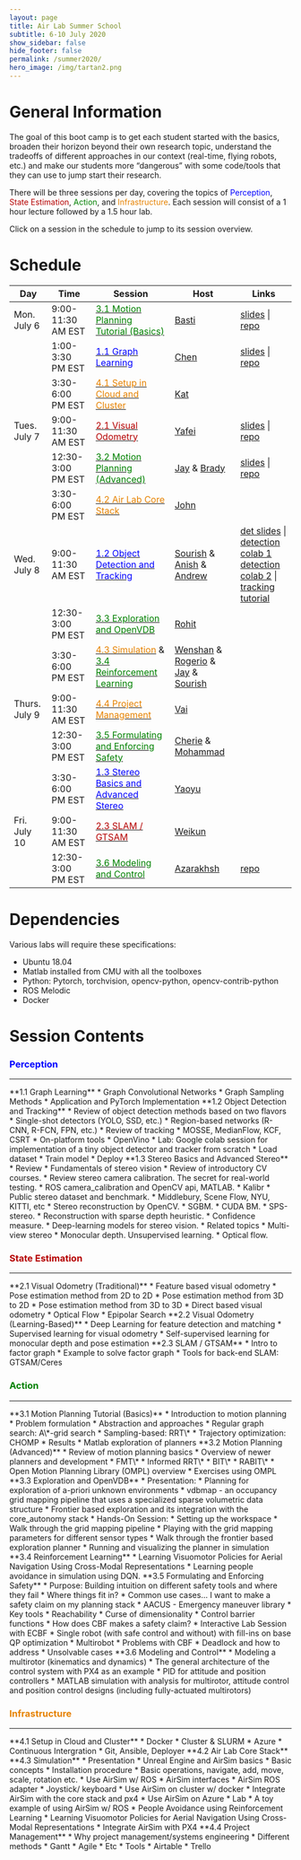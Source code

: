 ```yaml
---
layout: page
title: Air Lab Summer School
subtitle: 6-10 July 2020
show_sidebar: false
hide_footer: false
permalink: /summer2020/
hero_image: /img/tartan2.png
---
```


# General Information
The goal of this boot camp is to get each student started with the basics, broaden their horizon beyond their own research topic, understand the tradeoffs of different approaches in our context (real-time, flying robots, etc.) and make our students more “dangerous” with some code/tools that they can use to jump start their research.

There will be three sessions per day, covering the topics of <span style="color:blue">Perception</span>, <span style="color:#b50000">State Estimation</span>, <span style="color:green">Action</span>, and <span style="color:#e68200">Infrastructure</span>. Each session will consist of a 1 hour lecture followed by a 1.5 hour lab.

Click on a session in the schedule to jump to its session overview.

<!-- Test YouTube Streaming and add instructions for how streaming will work-->

<!-- Need to add slides and video links later -->
<!-- Make sure to save presentation video -->
# Schedule

|Day  |Time   | Session |Host   |Links   |
|---|---|---|---|---|
|Mon. July 6  | 9:00-11:30 AM EST| <a href="#3.1"><span style="color:green">3.1 Motion Planning Tutorial (Basics)</span></a>             | [Basti](/team/sebastian/)  | [slides](https://bitbucket.org/castacks/matlab_planning_toolbox/raw/92f2e209e271db058a3453e45fda2cf134fef536/doc/lecture-slides.pdf) \| [repo](https://bitbucket.org/castacks/matlab_planning_toolbox/src/master/)    |
|     | 1:00-3:30 PM EST| <a href="#1.1"><span style="color:blue">1.1 Graph Learning</span></a>                             | [Chen](/team/chen/)        | [slides](https://entuedu-my.sharepoint.com/:p:/g/personal/cwang017_e_ntu_edu_sg/EZP7dVKiaztAlZNiQwfako4BjRpVCUaRrBJpXIuUX2gZ7Q?e=xi9NaA) \| [repo](https://classroom.github.com/a/h3ktCkJ5)    |
|     | 3:30-6:00 PM EST | <a href="#4.1"><span style="color:#e68200">4.1 Setup in Cloud and Cluster</span>                 | [Kat](/team/katarinac/)  |     |
|Tues. July 7| 9:00-11:30 AM EST| <a href="#2.1"><span style="color:#b50000">2.1 Visual Odometry </span></a>                    | [Yafei](/team/yafeih/)  |   [slides](https://bitbucket.org/castacks/visual_odometry_tutorial/src/master/slides/)  \| [repo](https://bitbucket.org/castacks/visual_odometry_tutorial/src/master/)
|     | 12:30-3:00 PM EST| <a href="#3.2"><span style="color:green">3.2 Motion Planning (Advanced)</span></a>  | [Jay](/team/jay/) & [Brady](/team/bradym/) |    [slides](https://bitbucket.org/castacks/core_planning_tutorial/raw/c8da578242cf8313aafbb986e5f265a9823ad6c1/doc/planning_presentation.pdf) \| [repo](https://bitbucket.org/castacks/core_planning_tutorial/src/master/) |
|     | 3:30-6:00 PM EST | <a href="#4.2"><span style="color:#e68200">4.2 Air Lab Core Stack</span></a>                                  | [John](/team/johnk/)  |     |
|Wed. July 8  | 9:00-11:30 AM EST| <a href="#1.2"><span style="color:blue">1.2 Object Detection and Tracking</span></a>              | [Sourish](/team/sourish/) & [Anish](/team/anishb/) & [Andrew](/team/andrews/)|  [det slides](https://www.icloud.com/keynote/0Xvw5vU-4onTdsls9KCF3hJYA#Object_Detection_-_Airlab_Tutorial_Week) \| [detection colab 1](https://colab.research.google.com/github/tensorflow/hub/blob/master/examples/colab/object_detection.ipynb) <br> [detection colab 2](https://colab.research.google.com/drive/1aJ5t-54OTUL25NhQpuDEiEA2oh5U8n65?usp=sharing) \| [tracking tutorial](https://bitbucket.org/castacks/tracker_tutorial_ws/src/master/)   |
|     | 12:30-3:00 PM EST| <a href="#3.3"><span style="color:green">3.3 Exploration and OpenVDB</span></a>         | [Rohit](/team/rohitg/)  |     |
|     | 3:30-6:00 PM EST | <a href="#4.3"><span style="color:#e68200">4.3 Simulation</span></a> & <a href="#3.4"><span style="color:green">3.4 Reinforcement Learning</span></a>    | [Wenshan](/team/wenshan/) & [Rogerio](/team/rogeriob/) & [Jay](/team/jay/) & [Sourish](/team/sourish/)|     |
|Thurs. July 9| 9:00-11:30 AM EST| <a href="#1.2"><span style="color:#e68200">4.4 Project Management</span></a>          | [Vai](/team/vaibhavv/)  |     |
|     | 12:30-3:00 PM EST| <a href="#3.5"><span style="color:green">3.5 Formulating and Enforcing Safety</span></a>                  | [Cherie](/team/cherie/) & [Mohammad](/team/mohammadrezam/)   |     |
|     | 3:30-6:00 PM EST | <a href="#4.4"><span style="color:blue">1.3 Stereo Basics and Advanced Stereo</span></a>              |[Yaoyu](/team/yaoyuh/)  |     |
|Fri. July 10  | 9:00-11:30 AM EST| <a href="#2.3"><span style="color:#b50000">2.3 SLAM / GTSAM</span></a>                                | [Weikun](/team/weikun/)  |     |
|     | 12:30-3:00 PM EST| <a href="#3.6"><span style="color:green">3.6 Modeling and Control</span></a>                                     | [Azarakhsh](/team/azarakhsh/)  | [repo](https://bitbucket.org/castacks/multirotor_control_tutorial) |

# Dependencies
Various labs will require these specifications:
* Ubuntu 18.04
* Matlab installed from CMU with all the toolboxes
* Python: Pytorch, torchvision, opencv-python, opencv-contrib-python
* ROS Melodic
* Docker


# Session Contents


### <span style="color:blue">Perception</span>
---

<a id="1.1" />
**1.1 Graph Learning**
* Graph Convolutional Networks
* Graph Sampling Methods
* Application and PyTorch Implementation

<a id="1.2" />
**1.2 Object Detection and Tracking**
* Review of object detection methods based on two flavors
    * Single-shot detectors (YOLO, SSD, etc.)
    * Region-based networks (R-CNN, R-FCN, FPN, etc.)
* Review of tracking
    * MOSSE, MedianFlow, KCF, CSRT
* On-platform tools
    * OpenVino
* Lab: Google colab session for implementation of a tiny object detector and tracker from scratch
    * Load dataset
    * Train model
    * Deploy

<a id="1.3" />
**1.3 Stereo Basics and Advanced Stereo**
* Review
  * Fundamentals of stereo vision
  * Review of introductory CV courses.
* Review stereo camera calibration. The secret for real-world testing.
  * ROS camera_calibration and OpenCV api, MATLAB.
  * Kalibr
* Public stereo dataset and benchmark.
  * Middlebury, Scene Flow, NYU, KITTI, etc
* Stereo reconstruction by OpenCV.
  * SGBM.
  * CUDA BM.
* SPS-stereo.
* Reconstruction with sparse depth heuristic.
* Confidence measure.
* Deep-learning models for stereo vision.
* Related topics
  * Multi-view stereo
  * Monocular depth. Unsupervised learning.
  * Optical flow.


### <span style="color:#b50000">State Estimation</span>
---

<a id="2.1" />
**2.1 Visual Odometry (Traditional)**
* Feature based visual odometry
  * Pose estimation method from 2D to 2D
  * Pose estimation method from 3D to 2D
  * Pose estimation method from 3D to 3D
* Direct based visual odometry
  * Optical Flow
  * Epipolar Search


<a id="2.2" />
**2.2 Visual Odometry (Learning-Based)**
* Deep Learning for feature detection and matching
* Supervised learning for visual odometry
* Self-supervised learning for monocular depth and pose estimation


<a id="2.3" />
**2.3 SLAM / GTSAM**
* Intro to factor graph
* Example to solve factor graph
* Tools for back-end SLAM: GTSAM/Ceres


### <span style="color:green">Action</span>
---

<a id="3.1" />
**3.1 Motion Planning Tutorial (Basics)**
* Introduction to motion planning
* Problem formulation
* Abstraction and approaches
  * Regular graph search: A\*-grid search
  * Sampling-based: RRT\*
  * Trajectory optimization: CHOMP
* Results
* Matlab exploration of planners

<a id="3.2" />
**3.2 Motion Planning (Advanced)**
* Review of motion planning basics
* Overview of newer planners and development
  * FMT\*
  * Informed RRT\*
  * BIT\*
  * RABIT\*
* Open Motion Planning Library (OMPL) overview
* Exercises using OMPL


<a id="3.3" />
**3.3 Exploration and OpenVDB**
* Presentation:
  * Planning for exploration of a-priori unknown environments
  * vdbmap - an occupancy grid mapping pipeline that uses a specialized sparse volumetric data structure
  * Frontier based exploration and its integration with the core_autonomy stack
* Hands-On Session:
  * Setting up the workspace
  * Walk through the grid mapping pipeline
  * Playing with the grid mapping parameters for different sensor types
  * Walk through the frontier based exploration planner
  * Running and visualizing the planner in simulation


<a id="3.4" />
**3.4 Reinforcement Learning**
* Learning Visuomotor Policies for Aerial Navigation Using Cross-Modal Representations
* Learning people avoidance in simulation using DQN.


<a id="3.5" />
**3.5 Formulating and Enforcing Safety**
* Purpose: Building intuition on different safety tools and where they fail
* Where things fit in?
* Common use cases… I want to make a safety claim on my planning stack
  * AACUS - Emergency maneuver library
* Key tools
  * Reachability
  * Curse of dimensionality
* Control barrier functions
  * How does CBF makes a safety claim?
* Interactive Lab Session with ECBF
  * Single robot (with safe control and without) with fill-ins on base QP optimization
  * Multirobot
  * Problems with CBF
    * Deadlock and how to address
    * Unsolvable cases


<a id="3.6" />
**3.6 Modeling and Control**
* Modeling a multirotor (kinematics and dynamics)
* The general architecture of the control system with PX4 as an example
* PID for attitude and position controllers
* MATLAB simulation with analysis for multirotor, attitude control and position control designs (including fully-actuated multirotors)



### <span style="color:#e68200">Infrastructure</span>
---

<a id="4.1" />
**4.1 Setup in Cloud and Cluster**
* Docker
* Cluster & SLURM
* Azure
* Continuous Intergration
* Git, Ansible, Deployer



<a id="4.2" />
**4.2 Air Lab Core Stack**

<a id="4.3" />
**4.3 Simulation**
* Presentation
  * Unreal Engine and AirSim basics
    * Basic concepts
    * Installation procedure
    * Basic operations, navigate, add, move, scale, rotation etc.
  * Use AirSim w/ ROS
    * AirSim interfaces
    * AirSim ROS adapter
    * Joystick/ keyboard
  * Use AirSim on cluster w/ docker
  * Integrate AirSim with the core stack and px4
  * Use AirSim on Azure
* Lab
  * A toy example of using AirSim w/ ROS
  * People Avoidance using Reinforcement Learning
  * Learning Visuomotor Policies for Aerial Navigation Using Cross-Modal Representations
  * Integrate AirSim with PX4



<a id="4.4" />
**4.4 Project Management**
* Why project management/systems engineering
* Different methods
  * Gantt
  * Agile
  * Etc
* Tools
  * Airtable
  * Trello
